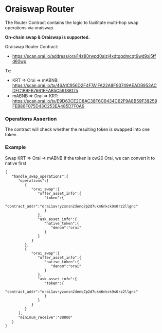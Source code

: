 # Oraiswap Router

The Router Contract contains the logic to facilitate multi-hop swap operations via oraiswap.

**On-chain swap & Oraiswap is supported.**

Oraiswap Router Contract:

- https://scan.orai.io/address/orai14z80rwpd0alzj4xdtgqdmcqt9wd9xj5ffd60wp

Tx:

- KRT => Orai => mABNB: https://scan.orai.io/tx/46A1C956D2F4F7A1FA22A8F93749AEADB953ACDFC1B9FB7661EEAB5C59188175
- mABNB => Orai => KRT: https://scan.orai.io/tx/E9D63CE2C8AC38F6C9434C62F9A8B59F38259FEB86F075D43C253EA485D7F0A9

### Operations Assertion

The contract will check whether the resulting token is swapped into one token.

### Example

Swap KRT => Orai => mABNB
If the token is ow20 Orai, we can convert it to native first

```
{
   "handle_swap_operations":{
      "operations":[
         {
            "orai_swap":{
               "offer_asset_info":{
                  "token":{
                     "contract_addr":"orai1avryzxnsn2denq7p2d7ukm6nkck9s0rz2llgnc"
                  }
               },
               "ask_asset_info":{
                  "native_token":{
                     "denom":"orai"
                  }
               }
            }
         },
         {
            "orai_swap":{
               "offer_asset_info":{
                  "native_token":{
                     "denom":"orai"
                  }
               },
               "ask_asset_info":{
                  "token":{
                     "contract_addr":"orai1avryzxnsn2denq7p2d7ukm6nkck9s0rz2llgnc"
                  }
               }
            }
         }
      ],
      "minimum_receive":"88000"
   }
}
```

